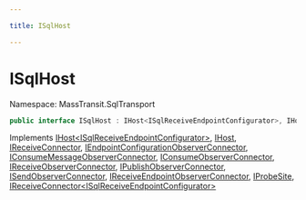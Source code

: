 ```yaml
---

title: ISqlHost

---
```


# ISqlHost

Namespace: MassTransit.SqlTransport

```csharp
public interface ISqlHost : IHost<ISqlReceiveEndpointConfigurator>, IHost, IReceiveConnector, IEndpointConfigurationObserverConnector, IConsumeMessageObserverConnector, IConsumeObserverConnector, IReceiveObserverConnector, IPublishObserverConnector, ISendObserverConnector, IReceiveEndpointObserverConnector, IProbeSite, IReceiveConnector<ISqlReceiveEndpointConfigurator>
```

Implements [IHost\<ISqlReceiveEndpointConfigurator\>](../masstransit-transports/ihost-1), [IHost](../masstransit-transports/ihost), [IReceiveConnector](../../masstransit-abstractions/masstransit/ireceiveconnector), [IEndpointConfigurationObserverConnector](../../masstransit-abstractions/masstransit/iendpointconfigurationobserverconnector), [IConsumeMessageObserverConnector](../../masstransit-abstractions/masstransit/iconsumemessageobserverconnector), [IConsumeObserverConnector](../../masstransit-abstractions/masstransit/iconsumeobserverconnector), [IReceiveObserverConnector](../../masstransit-abstractions/masstransit/ireceiveobserverconnector), [IPublishObserverConnector](../../masstransit-abstractions/masstransit/ipublishobserverconnector), [ISendObserverConnector](../../masstransit-abstractions/masstransit/isendobserverconnector), [IReceiveEndpointObserverConnector](../../masstransit-abstractions/masstransit/ireceiveendpointobserverconnector), [IProbeSite](../../masstransit-abstractions/masstransit/iprobesite), [IReceiveConnector\<ISqlReceiveEndpointConfigurator\>](../../masstransit-abstractions/masstransit/ireceiveconnector-1)
